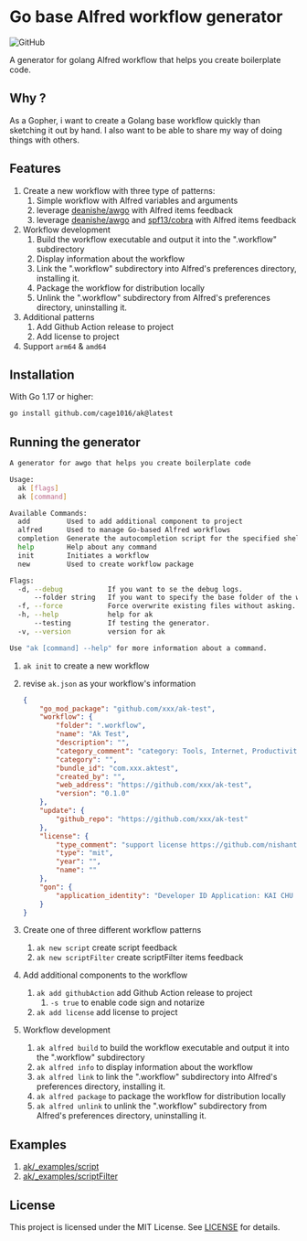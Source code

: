 # Go base Alfred workflow generator

![GitHub](https://img.shields.io/github/license/cage1016/ak)

A generator for golang Alfred workflow that helps you create boilerplate code.

## Why ?

As a Gopher, i want to create a Golang base workflow quickly than sketching it out by hand. I also want to be able to share my way of doing things with others.

## Features

1. Create a new workflow with three type of patterns:
   1. Simple workflow with Alfred variables and arguments
   2. leverage [deanishe/awgo](https://github.com/deanishe/awgo) with Alfred items feedback
   3. leverage [deanishe/awgo](https://github.com/deanishe/awgo) and [spf13/cobra](https://github.com/spf13/cobra) with Alfred items feedback
2. Workflow development
   1. Build the workflow executable and output it into the ".workflow" subdirectory
   2. Display information about the workflow
   3. Link the ".workflow" subdirectory into Alfred's preferences directory, installing it.
   4. Package the workflow for distribution locally
   5. Unlink the ".workflow" subdirectory from Alfred's preferences directory, uninstalling it.
3. Additional patterns
   1. Add Github Action release to project
   1. Add license to project
4. Support `arm64` & `amd64`

## Installation

With Go 1.17 or higher:

```bash
go install github.com/cage1016/ak@latest
```

## Running the generator

```bash
A generator for awgo that helps you create boilerplate code

Usage:
  ak [flags]
  ak [command]

Available Commands:
  add         Used to add additional component to project
  alfred      Used to manage Go-based Alfred workflows
  completion  Generate the autocompletion script for the specified shell
  help        Help about any command
  init        Initiates a workflow
  new         Used to create workflow package

Flags:
  -d, --debug           If you want to se the debug logs.
      --folder string   If you want to specify the base folder of the workflow.
  -f, --force           Force overwrite existing files without asking.
  -h, --help            help for ak
      --testing         If testing the generator.
  -v, --version         version for ak

Use "ak [command] --help" for more information about a command.
```

1. `ak init` to create a new workflow
2. revise `ak.json` as your workflow's information

    ```json
    {
        "go_mod_package": "github.com/xxx/ak-test",
        "workflow": {
            "folder": ".workflow",
            "name": "Ak Test",
            "description": "",
            "category_comment": "category: Tools, Internet, Productivity, Uncategorised",
            "category": "",
            "bundle_id": "com.xxx.aktest",
            "created_by": "",
            "web_address": "https://github.com/xxx/ak-test",
            "version": "0.1.0"
        },
        "update": {
            "github_repo": "https://github.com/xxx/ak-test"
        },
        "license": {
            "type_comment": "support license https://github.com/nishanths/license",
            "type": "mit",
            "year": "",
            "name": ""
        },
        "gon": {
            "application_identity": "Developer ID Application: KAI CHU CHUNG"
        }
    }    
    ```

4. Create one of three different workflow patterns 
   1. `ak new script` create script feedback
   2. `ak new scriptFilter` create scriptFilter items feedback 
5. Add additional components to the workflow
   1. `ak add githubAction` add Github Action release to project
      1. `-s true` to enable code sign and notarize
   2. `ak add license` add license to project
6. Workflow development
   1. `ak alfred build` to build the workflow executable and output it into the ".workflow" subdirectory
   2. `ak alfred info` to display information about the workflow
   3. `ak alfred link` to link the ".workflow" subdirectory into Alfred's preferences directory, installing it.
   4. `ak alfred package` to package the workflow for distribution locally
   5. `ak alfred unlink` to unlink the ".workflow" subdirectory from Alfred's preferences directory, uninstalling it.

## Examples

1. [ak/_examples/script](https://github.com/cage1016/ak/tree/master/_examples/varscriptsArgs)
2. [ak/_examples/scriptFilter](https://github.com/cage1016/ak/tree/master/_examples/scriptFilter)

## License
This project is licensed under the MIT License. See [LICENSE](LICENSE) for details.